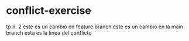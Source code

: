 # conflict-exercise
tp n. 2
este es un cambio en feature branch
este es un cambio en la main branch
esta es la linea del conflicto